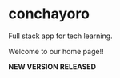 # conchayoro

Full stack app for tech learning.

Welcome to our home page!!

**NEW VERSION RELEASED**
